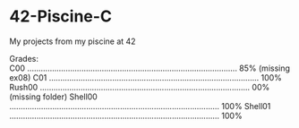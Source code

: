 # 42-Piscine-C
My projects from my piscine at 42

Grades:                                                                                                                            
C00       .............................................................................................   85%    (missing ex08)
C01       .............................................................................................   100%
Rush00    .............................................................................................   00%    (missing folder)
Shell00   .............................................................................................   100%
Shell01   .............................................................................................   100%
